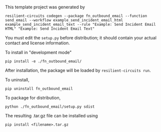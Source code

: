 This template project was generated by

    resilient-circuits codegen --package fn_outbound_email --function send_email --workflow example_send_incident_email_html example_send_incident_email_text --rule "Example: Send Incident Email HTML" "Example: Send Incident Email Text"


You must edit the `setup.py` before distribution;
it should contain your actual contact and license information.

To install in "development mode"

    pip install -e ./fn_outbound_email/

After installation, the package will be loaded by `resilient-circuits run`.


To uninstall,

    pip uninstall fn_outbound_email


To package for distribution,

    python ./fn_outbound_email/setup.py sdist

The resulting .tar.gz file can be installed using

    pip install <filename>.tar.gz
